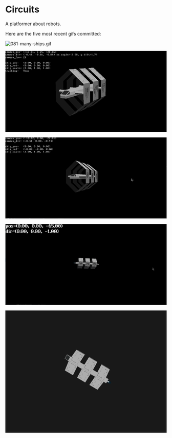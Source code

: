 # Circuits
A platformer about robots.

Here are the five most recent gifs committed:

![081-many-ships.gif](gifs/081-many-ships.gif?raw=true "081-many-ships")

![080-3d-object-tracking.gif](gifs/080-3d-object-tracking.gif?raw=true "080-3d-object-tracking")

![079-3d-model-xforms.gif](gifs/079-3d-model-xforms.gif?raw=true "079-3d-model-xforms")

![078-3d-in-project-with-textures.gif](gifs/078-3d-in-project-with-textures.gif?raw=true "078-3d-in-project-with-textures")

![077-3d-in-pygame-with-textures.gif](gifs/077-3d-in-pygame-with-textures.gif?raw=true "077-3d-in-pygame-with-textures")
